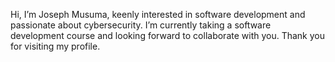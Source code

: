 Hi, I’m Joseph Musuma, keenly interested in software development and passionate about cybersecurity. I’m currently taking a software development course and looking forward to collaborate with you. Thank you for visiting my profile.



<!---
JosephMusuma/JosephMusuma is a ✨ special ✨ repository because its `README.md` (this file) appears on your GitHub profile.
You can click the Preview link to take a look at your changes.
--->
